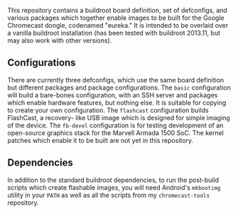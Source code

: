 This repository contains a buildroot board definition, set of defconfigs, and
various packages which together enable images to be built for the Google
Chromecast dongle, codenamed "eureka." It is intended to be overlaid over a
vanilla buildroot installation (has been tested with buildroot 2013.11, but
may also work with other versions).

Configurations
--------------

There are currently three defconfigs, which use the same board definition but
different packages and package configurations. The `basic` configuration will
build a bare-bones configuration, with an SSH server and packages which enable
hardware features, but nothing else. It is suitable for copying to create your
own configuration. The `flashcast` configuration builds FlashCast, a recovery-
like USB image which is designed for simple imaging of the device. The `fb-devel`
configuration is for testing development of an open-source graphics stack for
the Marvell Armada 1500 SoC. The kernel patches which enable it to be built are
not yet in this repository.

Dependencies
------------

In addition to the standard buildroot dependencies, to run the post-build
scripts which create flashable images, you will need Android's `mkbootimg`
utility in your `PATH` as well as all the scripts from my `chromecast-tools`
repository.
